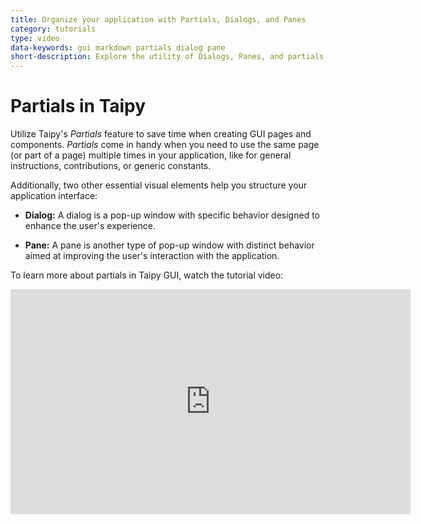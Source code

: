 ```yaml
---
title: Organize your application with Partials, Dialogs, and Panes
category: tutorials
type: video
data-keywords: gui markdown partials dialog pane
short-description: Explore the utility of Dialogs, Panes, and partials to be efficient creating an interactive user interface.
---
```

# Partials in Taipy

Utilize Taipy's *Partials* feature to save time when creating GUI pages and components. *Partials*
come in handy when you need to use the same page (or part of a page) multiple times in your
application, like for general instructions, contributions, or generic constants.

Additionally, two other essential visual elements help you structure your application interface:

- **Dialog:** A dialog is a pop-up window with specific behavior designed to enhance the user's
  experience.

- **Pane:** A pane is another type of pop-up window with distinct behavior aimed at improving
  the user's interaction with the application.

To learn more about partials in Taipy GUI, watch the tutorial video:

<iframe width="640" height="360" src="https://www.youtube.com/embed/gFyfGk4_wEM?feature=oembed" frameborder="0" allowfullscreen></iframe>
